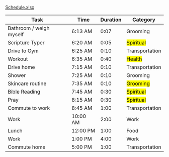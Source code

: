 [Schedule.xlsx](https://mysite.aa.com/:x:/g/personal/242924_corpaa_aa_com/EaegniBqw9BDlnabirNaFX4Bc_0aIEk9u1Y2AEit1STe2A?e=MjGIda)

| Task                    | Time     | Duration | Category       |
|-------------------------|----------|----------|----------------|
| Bathroom / weigh myself | 6:13 AM  | 0:07     | Grooming       |
| Scripture Typer         | 6:20 AM  | 0:05     | <mark class="hltr-green">Spiritual</mark>      |
| Drive to Gym            | 6:25 AM  | 0:10     | Transportation |
| Workout                 | 6:35 AM  | 0:40     | <mark class="hltr-blue">Health</mark>         |
| Drive home              | 7:15 AM  | 0:10     | Transportation |
| Shower                  | 7:25 AM  | 0:10     | Grooming       |
| Skincare routine        | 7:35 AM  | 0:10     | <mark class="hltr-blue">Grooming</mark>       |
| Bible Reading           | 7:45 AM  | 0:30     | <mark class="hltr-green">Spiritual</mark>      |
| Pray                    | 8:15 AM  | 0:30     | <mark class="hltr-green">Spiritual</mark>      |
| Commute to work         | 8:45 AM  | 1:00     | Transportation |
| Work                    | 10:00 AM | 2:00     | Work           |
| Lunch                   | 12:00 PM | 1:00     | Food           |
| Work                    | 1:00 PM  | 4:00     | Work           |
| Commute home            | 5:00 PM  | 1:00     | Transportation |

